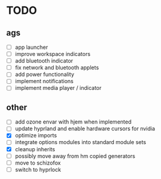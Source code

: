 # TODO

## ags

- [ ] app launcher
- [ ] improve workspace indicators
- [ ] add bluetooth indicator
- [ ] fix network and bluetooth applets
- [ ] add power functionality
- [ ] implement notifications
- [ ] implement media player / indicator

## other

- [ ] add ozone envar with hjem when implemented
- [ ] update hyprland and enable hardware cursors for nvidia
- [x] optimize imports
- [ ] integrate options modules into standard module sets
- [x] cleanup inherits
- [ ] possibly move away from hm copied generators
- [ ] move to schizofox
- [ ] switch to hyprlock
